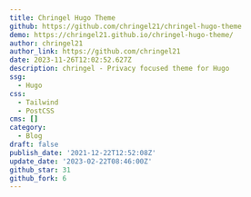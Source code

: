 ```yaml
---
title: Chringel Hugo Theme
github: https://github.com/chringel21/chringel-hugo-theme
demo: https://chringel21.github.io/chringel-hugo-theme/
author: chringel21
author_link: https://github.com/chringel21
date: 2023-11-26T12:02:52.627Z
description: chringel - Privacy focused theme for Hugo
ssg:
  - Hugo
css:
  - Tailwind
  - PostCSS
cms: []
category:
  - Blog
draft: false
publish_date: '2021-12-22T12:52:08Z'
update_date: '2023-02-22T08:46:00Z'
github_star: 31
github_fork: 6
---
```

